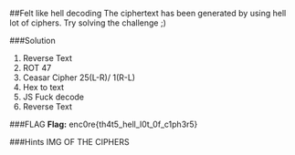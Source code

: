 ##Felt like hell decoding
The ciphertext has been generated by using hell lot of ciphers.
Try solving the challenge ;)

###Solution
1.  Reverse Text 
2.  ROT 47
3.  Ceasar Cipher 25(L-R)/ 1(R-L)
4.  Hex to text
5.  JS Fuck decode
6.  Reverse Text

###FLAG
**Flag:** enc0re{th4t5_hell_l0t_0f_c1ph3r5}

###Hints
IMG OF THE CIPHERS